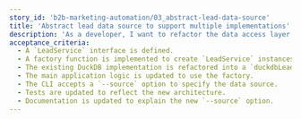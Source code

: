 ```yaml
---
story_id: 'b2b-marketing-automation/03_abstract-lead-data-source'
title: 'Abstract lead data source to support multiple implementations'
description: 'As a developer, I want to refactor the data access layer to use a factory pattern, so that I can easily switch between different data sources like DuckDB and Google Sheets.'
acceptance_criteria:
  - A `LeadService` interface is defined.
  - A factory function is implemented to create `LeadService` instances.
  - The existing DuckDB implementation is refactored into a `duckdbLeadService`.
  - The main application logic is updated to use the factory.
  - The CLI accepts a `--source` option to specify the data source.
  - Tests are updated to reflect the new architecture.
  - Documentation is updated to explain the new `--source` option.
---
```

